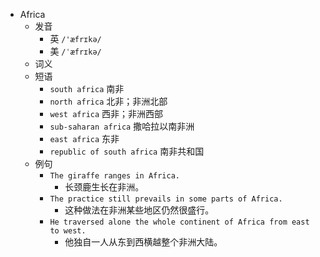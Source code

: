 - Africa
  - 发音
    - 英 `/'æfrɪkə/`
    - 美 `/ˈæfrɪkə/`
  - 词义
  - 短语
    - `south africa` 南非 
    - `north africa` 北非；非洲北部 
    - `west africa` 西非；非洲西部 
    - `sub-saharan africa` 撒哈拉以南非洲 
    - `east africa` 东非 
    - `republic of south africa` 南非共和国 
  - 例句
    - `The giraffe ranges in Africa.`
      - 长颈鹿生长在非洲。
    - `The practice still prevails in some parts of Africa.`
      - 这种做法在非洲某些地区仍然很盛行。
    - `He traversed alone the whole continent of Africa from east to west.`
      - 他独自一人从东到西横越整个非洲大陆。

